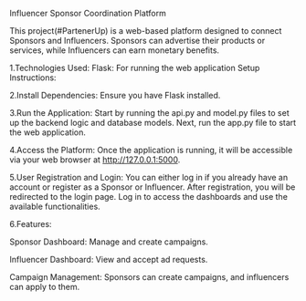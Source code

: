 Influencer Sponsor Coordination Platform

This project(#PartenerUp) is a web-based platform designed to connect Sponsors and Influencers. Sponsors can advertise their products or services, while Influencers can earn monetary benefits.

1.Technologies Used:
Flask: For running the web application
Setup Instructions:

2.Install Dependencies:
Ensure you have Flask installed.

3.Run the Application:
Start by running the api.py and model.py files to set up the backend logic and database models.
Next, run the app.py file to start the web application.

4.Access the Platform:
Once the application is running, it will be accessible via your web browser at http://127.0.0.1:5000.

5.User Registration and Login:
You can either log in if you already have an account or register as a Sponsor or Influencer.
After registration, you will be redirected to the login page.
Log in to access the dashboards and use the available functionalities.

6.Features:

Sponsor Dashboard: Manage and create campaigns.

Influencer Dashboard: View and accept ad requests.

Campaign Management: Sponsors can create campaigns, and influencers can apply to them.
